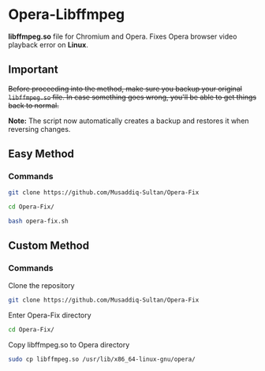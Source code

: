 # Opera-Libffmpeg

**libffmpeg.so** file for Chromium and Opera. Fixes Opera browser video playback error on **Linux**.

## Important

~~Before proceeding into the method, make sure you backup your original `libffmpeg.so` file. In case something goes wrong, you'll be able to get things back to normal.~~

**Note:** The script now automatically creates a backup and restores it when reversing changes.

## Easy Method

### Commands

```bash
git clone https://github.com/Musaddiq-Sultan/Opera-Fix
```
```bash
cd Opera-Fix/
```
```bash
bash opera-fix.sh
```

## Custom Method

### Commands
Clone the repository
```bash
git clone https://github.com/Musaddiq-Sultan/Opera-Fix
```
Enter Opera-Fix directory
```bash
cd Opera-Fix/
```
Copy libffmpeg.so to Opera directory
```bash
sudo cp libffmpeg.so /usr/lib/x86_64-linux-gnu/opera/
```
